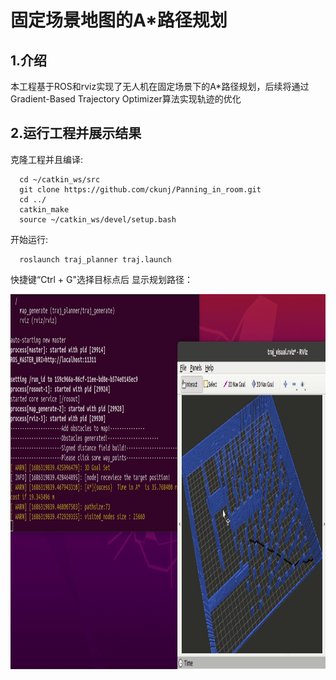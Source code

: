 # 固定场景地图的A*路径规划
## 1.介绍
本工程基于ROS和rviz实现了无人机在固定场景下的A*路径规划，后续将通过Gradient-Based Trajectory Optimizer算法实现轨迹的优化
## 2.运行工程并展示结果
克隆工程并且编译:
```
  cd ~/catkin_ws/src
  git clone https://github.com/ckunj/Panning_in_room.git
  cd ../
  catkin_make
  source ~/catkin_ws/devel/setup.bash
```
开始运行:
```
  roslaunch traj_planner traj.launch
```
快捷键“Ctrl + G"选择目标点后 显示规划路径：
<div align=center>
<img src="https://github.com/ckunj/Panning_in_room/blob/master/src/pic/A*_result.gif" width = "900" height = "600">
</div>
